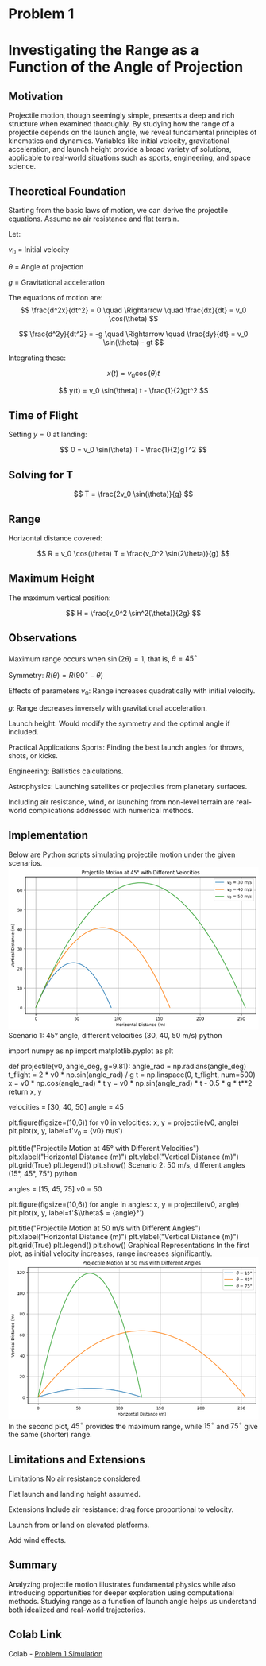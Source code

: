 # Problem 1
# Investigating the Range as a Function of the Angle of Projection
## Motivation
Projectile motion, though seemingly simple, presents a deep and rich structure when examined thoroughly. By studying how the range of a projectile depends on the launch angle, we reveal fundamental principles of kinematics and dynamics. Variables like initial velocity, gravitational acceleration, and launch height provide a broad variety of solutions, applicable to real-world situations such as sports, engineering, and space science.

## Theoretical Foundation
Starting from the basic laws of motion, we can derive the projectile equations. Assume no air resistance and flat terrain.

Let:

$v_0$ = Initial velocity

$\theta$ = Angle of projection

$g$ = Gravitational acceleration

The equations of motion are:
$$
\frac{d^2x}{dt^2} = 0 \quad \Rightarrow \quad \frac{dx}{dt} = v_0 \cos(\theta)
$$

$$
\frac{d^2y}{dt^2} = -g \quad \Rightarrow \quad \frac{dy}{dt} = v_0 \sin(\theta) - gt
$$

Integrating these:

$$
x(t) = v_0 \cos(\theta) t
$$

$$
y(t) = v_0 \sin(\theta) t - \frac{1}{2}gt^2
$$

## Time of Flight

Setting $y = 0$ at landing:

$$
0 = v_0 \sin(\theta) T - \frac{1}{2}gT^2
$$

## Solving for T

$$
T = \frac{2v_0 \sin(\theta)}{g}
$$

## Range

Horizontal distance covered:

$$
R = v_0 \cos(\theta) T = \frac{v_0^2 \sin(2\theta)}{g}
$$

## Maximum Height

The maximum vertical position:

$$
H = \frac{v_0^2 \sin^2(\theta)}{2g}
$$
## Observations
Maximum range occurs when $\sin(2\theta) = 1$, that is, $\theta = 45^\circ$

Symmetry: $R(\theta) = R(90^\circ - \theta)$

Effects of parameters
$v_0$: Range increases quadratically with initial velocity.

$g$: Range decreases inversely with gravitational acceleration.

Launch height: Would modify the symmetry and the optimal angle if included.

Practical Applications
Sports: Finding the best launch angles for throws, shots, or kicks.

Engineering: Ballistics calculations.

Astrophysics: Launching satellites or projectiles from planetary surfaces.

Including air resistance, wind, or launching from non-level terrain are real-world complications addressed with numerical methods.

## Implementation
Below are Python scripts simulating projectile motion under the given scenarios.
![alt text](image-4.png)
Scenario 1: 45° angle, different velocities (30, 40, 50 m/s)
python

import numpy as np
import matplotlib.pyplot as plt

def projectile(v0, angle_deg, g=9.81):
    angle_rad = np.radians(angle_deg)
    t_flight = 2 * v0 * np.sin(angle_rad) / g
    t = np.linspace(0, t_flight, num=500)
    x = v0 * np.cos(angle_rad) * t
    y = v0 * np.sin(angle_rad) * t - 0.5 * g * t**2
    return x, y

velocities = [30, 40, 50]
angle = 45

plt.figure(figsize=(10,6))
for v0 in velocities:
    x, y = projectile(v0, angle)
    plt.plot(x, y, label=f'$v_0$ = {v0} m/s')

plt.title("Projectile Motion at 45° with Different Velocities")
plt.xlabel("Horizontal Distance (m)")
plt.ylabel("Vertical Distance (m)")
plt.grid(True)
plt.legend()
plt.show()
Scenario 2: 50 m/s, different angles (15°, 45°, 75°)
python

angles = [15, 45, 75]
v0 = 50

plt.figure(figsize=(10,6))
for angle in angles:
    x, y = projectile(v0, angle)
    plt.plot(x, y, label=f'$\\theta$ = {angle}°')

plt.title("Projectile Motion at 50 m/s with Different Angles")
plt.xlabel("Horizontal Distance (m)")
plt.ylabel("Vertical Distance (m)")
plt.grid(True)
plt.legend()
plt.show()
Graphical Representations
In the first plot, as initial velocity increases, range increases significantly.
![alt text](image-3.png)
In the second plot, $45^\circ$ provides the maximum range, while $15^\circ$ and $75^\circ$ give the same (shorter) range.

## Limitations and Extensions
Limitations
No air resistance considered.

Flat launch and landing height assumed.

Extensions
Include air resistance: drag force proportional to velocity.

Launch from or land on elevated platforms.

Add wind effects.

## Summary
Analyzing projectile motion illustrates fundamental physics while also introducing opportunities for deeper exploration using computational methods. Studying range as a function of launch angle helps us understand both idealized and real-world trajectories.

## Colab Link
Colab - [Problem 1 Simulation](https://colab.research.google.com/drive/1yZDVYnCJ0oDE6Qy4iyeiyP3jnYpd3z0q?usp=sharing)